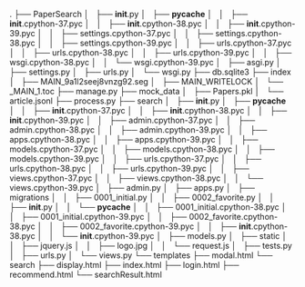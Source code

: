 .
├── PaperSearch
│   ├── __init__.py
│   ├── __pycache__
│   │   ├── __init__.cpython-37.pyc
│   │   ├── __init__.cpython-38.pyc
│   │   ├── __init__.cpython-39.pyc
│   │   ├── settings.cpython-37.pyc
│   │   ├── settings.cpython-38.pyc
│   │   ├── settings.cpython-39.pyc
│   │   ├── urls.cpython-37.pyc
│   │   ├── urls.cpython-38.pyc
│   │   ├── urls.cpython-39.pyc
│   │   ├── wsgi.cpython-38.pyc
│   │   └── wsgi.cpython-39.pyc
│   ├── asgi.py
│   ├── settings.py
│   ├── urls.py
│   └── wsgi.py
├── db.sqlite3
├── index
│   ├── MAIN_9a1l2seej8vnzg92.seg
│   ├── MAIN_WRITELOCK
│   └── _MAIN_1.toc
├── manage.py
├── mock_data
│   ├── Papers.pkl
│   └── article.jsonl
├── process.py
├── search
│   ├── __init__.py
│   ├── __pycache__
│   │   ├── __init__.cpython-37.pyc
│   │   ├── __init__.cpython-38.pyc
│   │   ├── __init__.cpython-39.pyc
│   │   ├── admin.cpython-37.pyc
│   │   ├── admin.cpython-38.pyc
│   │   ├── admin.cpython-39.pyc
│   │   ├── apps.cpython-38.pyc
│   │   ├── apps.cpython-39.pyc
│   │   ├── models.cpython-37.pyc
│   │   ├── models.cpython-38.pyc
│   │   ├── models.cpython-39.pyc
│   │   ├── urls.cpython-37.pyc
│   │   ├── urls.cpython-38.pyc
│   │   ├── urls.cpython-39.pyc
│   │   ├── views.cpython-37.pyc
│   │   ├── views.cpython-38.pyc
│   │   └── views.cpython-39.pyc
│   ├── admin.py
│   ├── apps.py
│   ├── migrations
│   │   ├── 0001_initial.py
│   │   ├── 0002_favorite.py
│   │   ├── __init__.py
│   │   └── __pycache__
│   │       ├── 0001_initial.cpython-38.pyc
│   │       ├── 0001_initial.cpython-39.pyc
│   │       ├── 0002_favorite.cpython-38.pyc
│   │       ├── 0002_favorite.cpython-39.pyc
│   │       ├── __init__.cpython-38.pyc
│   │       └── __init__.cpython-39.pyc
│   ├── models.py
│   ├── static
│   │   ├── jquery.js
│   │   ├── logo.jpg
│   │   └── request.js
│   ├── tests.py
│   ├── urls.py
│   └── views.py
└── templates
    ├── modal.html
    └── search
        ├── display.html
        ├── index.html
        ├── login.html
        ├── recommend.html
        └── searchResult.html
